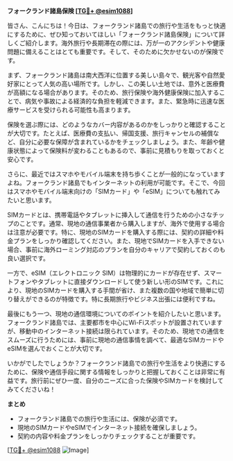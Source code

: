 **フォークランド諸島保険 [[TG💪+ @esim1088](https://t.me/s/esim1088)]**

皆さん、こんにちは！今日は、フォークランド諸島での旅行や生活をもっと快適にするために、ぜひ知っておいてほしい「フォークランド諸島保険」について詳しくご紹介します。海外旅行や長期滞在の際には、万が一のアクシデントや健康問題に備えることはとても重要です。そして、そのために欠かせないのが保険です。

まず、フォークランド諸島は南大西洋に位置する美しい島々で、観光客や自然愛好家にとって人気の高い場所です。しかし、この美しい土地では、意外と医療費が高額になる場合があります。そのため、旅行保険や海外健康保険に加入することで、病気や事故による経済的な負担を軽減できます。また、緊急時に迅速な医療サービスを受けられる可能性も高まります。

保険を選ぶ際には、どのようなカバー内容があるのかをしっかりと確認することが大切です。たとえば、医療費の支払い、帰国支援、旅行キャンセルの補償など、自分に必要な保障が含まれているかをチェックしましょう。また、年齢や健康状態によって保険料が変わることもあるので、事前に見積もりを取っておくと安心です。

さらに、最近ではスマホやモバイル端末を持ち歩くことが一般的になっていますよね。フォークランド諸島でもインターネットの利用が可能です。そこで、今回はスマホやモバイル端末向けの「SIMカード」や「eSIM」についても触れてみたいと思います。

SIMカードとは、携帯電話やタブレットに挿入して通信を行うための小さなチップのことです。通常、現地の通信事業者から購入しますが、海外で使用する場合は注意が必要です。特に、現地のSIMカードを購入する際には、契約の詳細や料金プランをしっかり確認してください。また、現地でSIMカードを入手できない場合、事前に海外ローミング対応のプランを自分のキャリアで契約しておくのも良い選択です。

一方で、eSIM（エレクトロニック SIM）は物理的にカードが存在せず、スマートフォンやタブレットに直接ダウンロードして使う新しい形のSIMです。これにより、現地のSIMカードを購入する手間が省け、また複数の国や地域で簡単に切り替えができるのが特徴です。特に長期旅行やビジネス出張には便利ですね。

最後にもう一つ、現地の通信環境についてのポイントを紹介したいと思います。フォークランド諸島では、主要都市を中心にWi-Fiスポットが設置されていますが、移動中のインターネット接続は限られています。そのため、現地での通信をスムーズに行うためには、事前に現地の通信事情を調べて、最適なSIMカードやeSIMを選んでおくことが大切です。

いかがでしたでしょうか？フォークランド諸島での旅行や生活をより快適にするために、保険や通信手段に関する情報をしっかりと把握しておくことは非常に有益です。旅行前にぜひ一度、自分のニーズに合った保険やSIMカードを検討してみてくださいね！

**まとめ**
- フォークランド諸島での旅行や生活には、保険が必須です。
- 現地のSIMカードやeSIMでインターネット接続を確保しましょう。
- 契約の内容や料金プランをしっかりチェックすることが重要です。

[[TG💪+ @esim1088](https://t.me/s/esim1088) ![Image](https://i.postimg.cc/Y0z9fWf4/image.png)]